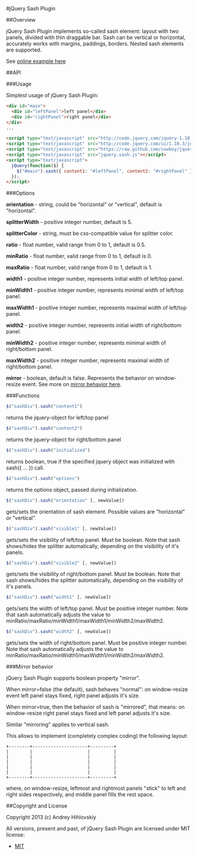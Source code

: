 #jQuery Sash Plugin

##Overview

jQuery Sash Plugin implements so-called sash element: layout with two panels, divided with thin draggable bar. 
Sash can be vertical or horizontal, accurately works with margins, paddings, borders. Nested sash elements are supported.

See [online example here](https://dl.dropboxusercontent.com/u/15089387/js/jquery.sash/example_sash.htm)

##API

###Usage

Simplest usage of jQuery Sash Plugin:

```html
<div id="main">
  <div id="leftPanel">left panel</div>
  <div id="rightPanel">right panel</div>
</div>
...

<script type="text/javascript" src="http://code.jquery.com/jquery-1.10.0.min.js"></script>
<script type="text/javascript" src="http://code.jquery.com/ui/1.10.3/jquery-ui.js"></script>
<script type="text/javascript" src="https://raw.github.com/cowboy/jquery-resize/master/jquery.ba-resize.min.js"></script>
<script type="text/javascript" src="jquery.sash.js"></script>
<script type="text/javascript">
  jQuery(function($) {
    $("#main").sash({ content1: "#leftPanel", content2: "#rightPanel" });
  });
</script>
```

###Options

**orientation** - string, could be "horizontal" or "vertical", default is "horizontal".

**splitterWidth** - positive integer number, default is 5.

**splitterColor** - string, must be css-compatible value for splitter color.

**ratio** - float number, valid range from 0 to 1, default is 0.5.

**minRatio** - float number, valid range from 0 to 1, default is 0.

**maxRatio** - float number, valid range from 0 to 1, default is 1.

**width1** - positive integer number, represents initial width of left/top panel.

**minWidth1** - positive integer number, represents minimal width of left/top panel.

**maxWidth1** - positive integer number, represents maximal width of left/top panel.

**width2** - positive integer number, represents initial width of right/bottom panel.

**minWidth2** - positive integer number, represents minimal width of right/bottom panel.

**maxWidth2** - positive integer number, represents maximal width of right/bottom panel.

**mirror** - boolean, default is false. Represents the behavior on window-resize event. 
See more on [mirror behavior here](#mirror-behavior).

###Functions

```javascript
$("sashDiv").sash("content1")
```
returns the jquery-object for left/top panel

```javascript
$("sashDiv").sash("content2")
```
returns the jquery-object for right/bottom panel

```javascript
$("sashDiv").sash("initialized")
```
returns boolean, true if the specified jquery object was initialized with sash({ ... }) call.

```javascript
$("sashDiv").sash("options")
```
returns the options object, passed during initialization.

```javascript
$("sashDiv").sash("orientation" [, newValue])
```
gets/sets the orientation of sash element. Possible values are "horizontal" or "vertical".

```javascript
$("sashDiv").sash("visible1" [, newValue])
```
gets/sets the visibility of left/top panel. Must be boolean. 
Note that sash shows/hides the splitter automatically, depending on the visibility of it's panels.

```javascript
$("sashDiv").sash("visible2" [, newValue])
```
gets/sets the visibility of right/bottom panel. Must be boolean. 
Note that sash shows/hides the splitter automatically, depending on the visibility of it's panels.

```javascript
$("sashDiv").sash("width1" [, newValue])
```
gets/sets the width of left/top panel. Must be positive integer number. 
Note that sash automatically adjusts the value to minRatio/maxRatio/minWidth1/maxWidth1/minWidth2/maxWidth2.

```javascript
$("sashDiv").sash("width2" [, newValue])
```
gets/sets the width of right/bottom panel. Must be positive integer number. 
Note that sash automatically adjusts the value to minRatio/maxRatio/minWidth1/maxWidth1/minWidth2/maxWidth2.

###Mirror behavior<a id="mirrorBehavior"></a>

jQuery Sash Plugin supports boolean property "mirror". 

When mirror=false (the default), sash behaves "normal": on window-resize event left panel stays fixed, 
right panel adjusts it's size. 

When mirror=true, then the behavior of sash is "mirrored", that means: on window-resize right panel stays fixed 
and left panel adjusts it's size. 

Similar "mirroring" applies to vertical sash. 

This allows to implement (completely complex coding) the following layout:

```
+--------+---------------------+---------+
|        |                     |         |
|        |                     |         |
|        |                     |         |
|        |                     |         |
|        |                     |         |
+--------+---------------------+---------+
```

where, on window-resize, leftmost and rightmost panels "stick" to left and right sides respectively, 
and middle panel fills the rest space.

##Copyright and License

Copyright 2013 (c) Andrey Hihlovskiy

All versions, present and past, of jQuery Sash Plugin are licensed under MIT license:

* [MIT](http://opensource.org/licenses/MIT)
